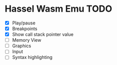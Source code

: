 Hassel Wasm Emu TODO
====================

- [X] Play/pause
- [X] Breakpoints
- [X] Show call stack pointer value
- [ ] Memory View
- [ ] Graphics
- [ ] Input
- [ ] Syntax highlighting
